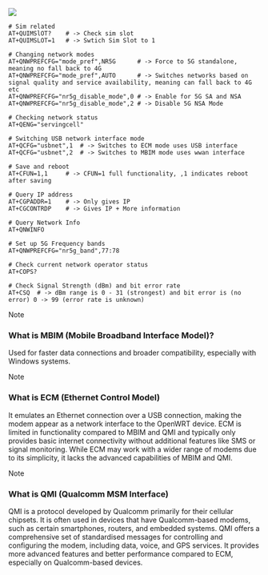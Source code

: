 ![](https://i.imgur.com/cZ0uokP.png)

```shell 
# Sim related
AT+QUIMSlOT?  	# -> Check sim slot
AT+QUIMSLOT=1	# -> Swtich Sim Slot to 1

# Changing network modes
AT+QNWPREFCFG="mode_pref",NR5G		# -> Force to 5G standalone, meaning no fall back to 4G
AT+QNWPREFCFG="mode_pref",AUTO		# -> Switches networks based on signal quality and service availability, meaning can fall back to 4G etc
AT+QNWPREFCFG="nr5g_disable_mode",0	# -> Enable for 5G SA and NSA
AT+QNWPREFCFG="nr5g_disable_mode",2	# -> Disable 5G NSA Mode

# Checking network status
AT+QENG="servingcell"

# Switching USB network interface mode 
AT+QCFG="usbnet",1	# -> Switches to ECM mode uses USB interface
AT+QCFG="usbnet",2 	# -> Switches to MBIM mode uses wwan interface

# Save and reboot
AT+CFUN=1,1		# -> CFUN=1 full functionality, ,1 indicates reboot after saving

# Query IP address 
AT+CGPADDR=1	# -> Only gives IP
AT+CGCONTRDP	# -> Gives IP + More information

# Query Network Info
AT+QNWINFO 

# Set up 5G Frequency bands
AT+QNWPREFCFG="nr5g_band",77:78

# Check current network operator status
AT+COPS?

# Check Signal Strength (dBm) and bit error rate
AT+CSQ	# -> dBm range is 0 - 31 (strongest) and bit error is (no error) 0 -> 99 (error rate is unknown)
```

>[!note]
><h3>What is MBIM (Mobile Broadband Interface Model)?</h3>
>Used for faster data connections and broader compatibility, especially with Windows systems.

>[!note]
><h3>What is ECM (Ethernet Control Model)</h3>
>It emulates an Ethernet connection over a USB connection, making the modem appear as a network interface to the OpenWRT device. ECM is limited in functionality compared to MBIM and QMI and typically only provides basic internet connectivity without additional features like SMS or signal monitoring. While ECM may work with a wider range of modems due to its simplicity, it lacks the advanced capabilities of MBIM and QMI.

>[!note]
><h3>What is QMI (Qualcomm MSM Interface)</h3>
>QMI is a protocol developed by Qualcomm primarily for their cellular chipsets. It is often used in devices that have Qualcomm-based modems, such as certain smartphones, routers, and embedded systems. QMI offers a comprehensive set of standardised messages for controlling and configuring the modem, including data, voice, and GPS services. It provides more advanced features and better performance compared to ECM, especially on Qualcomm-based devices.

